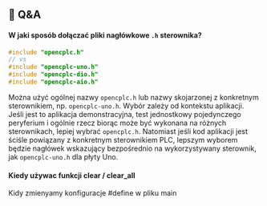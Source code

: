 







## 💬 Q&A

#### W jaki sposób dołączać pliki nagłówkowe `.h` sterownika?

```c
#include "opencplc.h"
// vs
#include "opencplc-uno.h"
#include "opencplc-dio.h"
#include "opencplc-aio.h"
```

Można użyć ogólnej nazwy `opencplc.h` lub nazwy skojarzonej z konkretnym sterownikiem, np. `opencplc-uno.h`. Wybór zależy od kontekstu aplikacji. Jeśli jest to aplikacja demonstracyjna, test jednostkowy pojedynczego peryferium i ogólnie rzecz biorąc może być wykonana na różnych sterownikach, lepiej wybrać `opencplc.h`. Natomiast jeśli kod aplikacji jest ściśle powiązany z konkretnym sterownikiem PLC, lepszym wyborem będzie nagłówek wskazujący bezpośrednio na wykorzystywany sterownik, jak `opencplc-uno.h` dla płyty Uno.

#### Kiedy używac funkcji clear / clear_all

Kidy zmienyamy konfiguracje #define w pliku main







